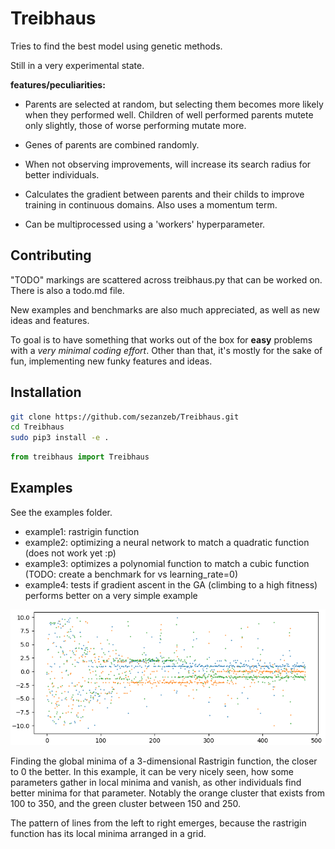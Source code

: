 # Treibhaus

Tries to find the best model using genetic methods.

Still in a very experimental state.

**features/peculiarities:**

- Parents are selected at random, but selecting them becomes more likely when
they performed well. Children of well performed parents mutete only slightly,
those of worse performing mutate more.

- Genes of parents are combined randomly.

- When not observing improvements, will increase its search radius for
better individuals.

- Calculates the gradient between parents and their childs to improve
training in continuous domains. Also uses a momentum term.

- Can be multiprocessed using a 'workers' hyperparameter.

## Contributing

"TODO" markings are scattered across treibhaus.py that can be worked on. There
is also a todo.md file.

New examples and benchmarks are also much appreciated, as well as new ideas and features.

To goal is to have something that works out of the box for **easy** problems 
with a *very minimal coding effort*. Other than that, it's mostly for the sake
of fun, implementing new funky features and ideas.

## Installation

```bash
git clone https://github.com/sezanzeb/Treibhaus.git
cd Treibhaus
sudo pip3 install -e .
```

```python
from treibhaus import Treibhaus
```

## Examples

See the examples folder.

- example1: rastrigin function
- example2: optimizing a neural network to match a quadratic function (does not work yet :p)
- example3: optimizes a polynomial function to match a cubic function (TODO: create a benchmark for vs learning_rate=0)
- example4: tests if gradient ascent in the GA (climbing to a high fitness) performs better on a very simple example


![Rastrigin fitness over time](./example.png)

Finding the global minima of a 3-dimensional Rastrigin function, the closer to 0 the better. In this example, it can be very nicely seen, how some parameters gather in local minima and vanish, as other individuals find better minima for that parameter. Notably the orange cluster that exists from 100 to 350, and the green cluster between 150 and 250.

The pattern of lines from the left to right emerges, because the rastrigin function has its local minima arranged in a grid.
